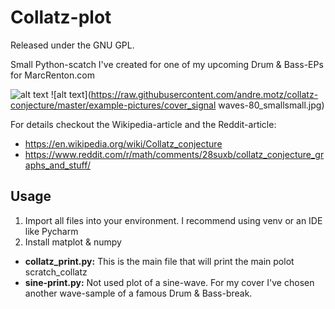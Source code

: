 # Collatz-plot

Released under the GNU GPL.

Small Python-scatch I've created for one of my upcoming 
Drum & Bass-EPs for MarcRenton.com

![alt text](https://raw.githubusercontent.com/andre.motz/collatz-conjecture/master/example-pictures/collatz_1000000_markersize-0.1.jpg)
![alt text](https://raw.githubusercontent.com/andre.motz/collatz-conjecture/master/example-pictures/cover_signal waves-80_smallsmall.jpg)

For details checkout the Wikipedia-article and the Reddit-article: 
- https://en.wikipedia.org/wiki/Collatz_conjecture
- https://www.reddit.com/r/math/comments/28suxb/collatz_conjecture_graphs_and_stuff/

## Usage
1. Import all files into your environment. I recommend 
using venv or an IDE like Pycharm
2. Install matplot & numpy

- **collatz_print.py:** This is the main file that will print the main polot
scratch_collatz
- **sine-print.py:** Not used plot of a sine-wave. 
For my cover I've chosen another wave-sample of a famous Drum & Bass-break.